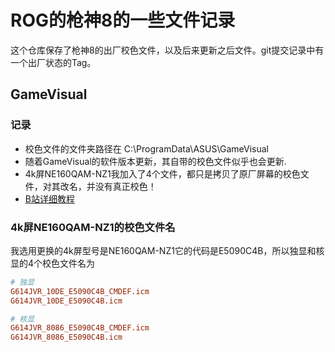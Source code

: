# ROG的枪神8的一些文件记录

这个仓库保存了枪神8的出厂校色文件，以及后来更新之后文件。git提交记录中有一个出厂状态的Tag。

## GameVisual

### 记录
* 校色文件的文件夹路径在 C:\ProgramData\ASUS\GameVisual
* 随着GameVisual的软件版本更新，其自带的校色文件似乎也会更新.
* 4k屏NE160QAM-NZ1我加入了4个文件，都只是拷贝了原厂屏幕的校色文件，对其改名，并没有真正校色！
* [B站详细教程](https://www.bilibili.com/video/BV1kz4y1Y75o/)
  

### 4k屏NE160QAM-NZ1的校色文件名
我选用更换的4k屏型号是NE160QAM-NZ1它的代码是E5090C4B，所以独显和核显的4个校色文件名为
```ini
# 独显
G614JVR_10DE_E5090C4B_CMDEF.icm
G614JVR_10DE_E5090C4B.icm

# 核显
G614JVR_8086_E5090C4B_CMDEF.icm
G614JVR_8086_E5090C4B.icm
```

